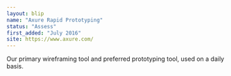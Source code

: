```yaml
---
layout: blip
name: "Axure Rapid Prototyping"
status: "Assess"
first_added: "July 2016"
site: https://www.axure.com/
---
```

Our primary wireframing tool and preferred prototyping tool, used on a daily basis. 